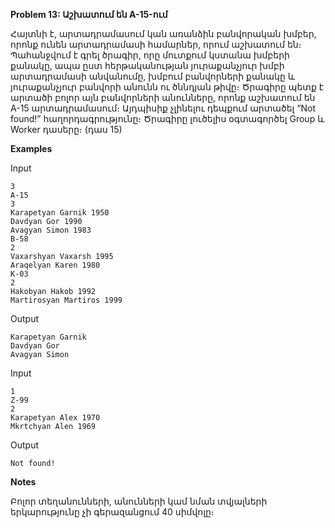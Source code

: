 **Problem 13: Աշխատում են A-15-ում**

Հայտնի է, արտադրամասում կան առանձին բանվորական խմբեր, որոնք ունեն արտադրամասի համարներ, որում աշխատում են։ Պահանջվում է գրել ծրագիր, որը մուտքում կստանա խմբերի քանակը, ապա ըստ հերթականության յուրաքանչյուր խմբի արտադրամասի անվանումը, խմբում բանվորների քանակը և յուրաքանչյուր բանվորի անունն ու ծննդյան թիվը։ Ծրագիրը պետք է արտածի բոլոր այն բանվորների անունները, որոնք աշխատում են A-15 արտադրամասում։ Այդպիսիք չլինելու դեպքում արտածել “Not found!” հաղորդագրությունը։ Ծրագիրը լուծելիս օգտագործել Group և Worker դասերը։ (դաս 15)

**Examples**

Input
```
3
A-15
3
Karapetyan Garnik 1950
Davdyan Gor 1990
Avagyan Simon 1983
B-58
2
Vaxarshyan Vaxarsh 1995
Araqelyan Karen 1980
K-03
2
Hakobyan Hakob 1992
Martirosyan Martiros 1999
```

Output
```
Karapetyan Garnik
Davdyan Gor
Avagyan Simon
```

Input
```
1
Z-99
2
Karapetyan Alex 1970
Mkrtchyan Alen 1969
```

Output
```
Not found!
```

**Notes**

Բոլոր տեղանունների, անունների կամ նման տվյալների երկարությունը չի գերազանցում 40 սիմվոլը։
